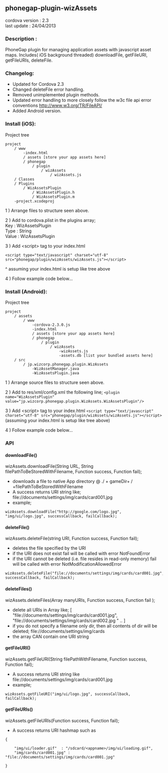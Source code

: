

## phonegap-plugin-wizAssets 

cordova version : 2.3<br />
last update : 24/04/2013<br />

### Description :

PhoneGap plugin for managing application assets with javascript asset maps. Includes( iOS background threaded) downloadFile, getFileURI, getFileURIs, deleteFile.

### Changelog: 

- Updated for Cordova 2.3
- Changed deleteFile error handling.
- Removed unimplemented plugin methods.
- Updated error handling to more closely follow the w3c file api error
  conventions http://www.w3.org/TR/FileAPI/
- Added Android version.

### Install (iOS):

Project tree<br />

```
project
	/ www
		-index.html
		/ assets [store your app assets here]
		/ phonegap
			/ plugin
				/ wizAssets
					/ wizAssets.js	
	/ Classes
	/ Plugins
		/ WizAssetsPlugin
			/ WizAssetsPlugin.h
			/ WizAssetsPlugin.m
	-project.xcodeproj
```

1 ) Arrange files to structure seen above.

2 ) Add to cordova.plist in the plugins array;<br />
Key : WizAssetsPlugin<br />
Type : String<br />
Value : WizAssetsPlugin<br />

3 ) Add \<script\> tag to your index.html

```<script type="text/javascript" charset="utf-8" src="phonegap/plugin/wizAssets/wizAssets.js"></script>```

^ assuming your index.html is setup like tree above


4 ) Follow example code below...

### Install (Android):

Project tree<br />

```
project
	/ assets
		/ www
			-cordova-2.3.0.js
			-index.html
			/ assets [store your app assets here]
			/ phonegap
				/ plugin
					/ wizAssets
						-wizAssets.js
						-assets.db [list your bundled assets here]
	/ src
		/ jp.wizcorp.phonegap.plugin.WizAssets
			-WizAssetManager.java
			-WizAssetsPlugin.java
```
1 ) Arrange source files to structure seen above.

2 ) Add to res/xml/config.xml the following line;
```<plugin name="WizAssetsPlugin" value="jp.wizcorp.phonegap.plugin.WizAssets.WizAssetsPlugin"/>```

3 ) Add \<script\> tag to your index.html
```<script type="text/javascript" charset="utf-8" src="phonegap/plugin/wizAssets/wizAssets.js"></script>```
(assuming your index.html is setup like tree above)

4 ) Follow example code below...

### API
#### downloadFile()
wizAssets.downloadFile(String URL, String filePathToBeStoredWithFilename, Function success, Function fail);

- downloads a file to native App directory @ ./ + gameDir+ / +filePathToBeStoredWithFilename <br />
- A success returns URI string like; file://documents/settings/img/cards/card001.jpg <br />
- example;

``` 
wizAssets.downloadFile("http://google.com/logo.jpg", "img/ui/logo.jpg", successCallback, failCallback);
```
#### deleteFile()
wizAssets.deleteFile(string URI, Function success, Function fail);

- deletes the file specified by the URI <br />
- if the URI does not exist fail will be called with error NotFoundError <br />
- if the URI cannot be deleted (i.e. file resides in read-only memory) fail will be called with error NotModificationAllowedError

```
wizAssets.deleteFile("file://documents/settings/img/cards/card001.jpg", successCallback, failCallback);
```
#### deleteFiles()
wizAssets.deleteFiles(Array manyURIs, Function success, Function fail );

- delete all URIs in Array like; [ "file://documents/settings/img/cards/card001.jpg", "file://documents/settings/img/cards/card002.jpg " .. ] <br />
- if you do not specify a filename only dir, then all contents of dir will be deleted; file://documents/settings/img/cards <br />
- the array CAN contain one URI string

#### getFileURI()
wizAssets.getFileURI(String filePathWithFilename, Function success, Function fail);

- A success returns URI string like file://documents/settings/img/cards/card001.jpg <br />
- example;

```
wizAssets.getFileURI("img/ui/logo.jpg", successCallback, failCallback);
```
#### getFileURIs()
wizAssets.getFileURIs(Function success, Function fail);
- A success returns URI hashmap such as

```
{

    "img/ui/loader.gif"  : "/sdcard/<appname>/img/ui/loading.gif", 
    "img/cards/card001.jpg" : "file://documents/settings/img/cards/card001.jpg" 

} 
```

